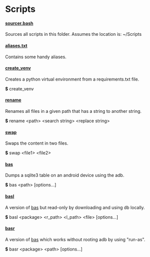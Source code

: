 # Scripts

#### [sourcer.bash](sourcer.bash)
Sources all scripts in this folder. Assumes the location is: ~/Scripts

#### [aliases.txt](aliases.txt)
Contains some handy aliases.

#### [create_venv](create_venv.bash)
Creates a python virtual environment from a requirements.txt file.

**$** create_venv

#### [rename](rename.bash)
Renames all files in a given path that has a string to another string.

**$** rename &lt;path&gt; &lt;search string&gt; &lt;replace string&gt;

#### [swap](swap.bash)
Swaps the content in two files.

**$** swap &lt;file1&gt; &lt;file2&gt;

#### [bas](bas.bash)
Dumps a sqlite3 table on an android device using the adb.

**$** bas &lt;path&gt; [options...]

#### [basl](basl.bash)
A version of [bas](bas.bash) but read-only by downloading and using db locally.

**$** basl &lt;package&gt; &lt;r_path&gt; &lt;l_path&gt; &lt;file&gt; [options...]

#### [basr](basr.bash)
A version of [bas](bas.bash) which works without rooting adb by using "run-as".

**$** basr &lt;package&gt; &lt;path&gt; [options...]
